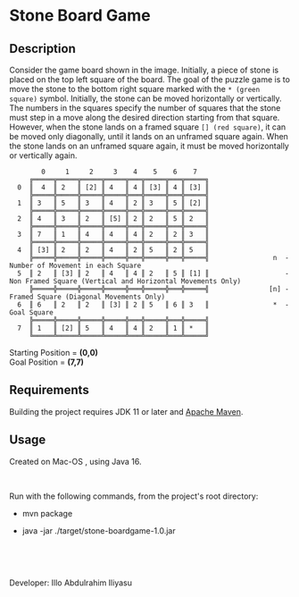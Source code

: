 # Stone Board Game

## Description
Consider the game board shown in the image. Initially, a piece of stone is placed on the top left square of the board. 
The goal of the puzzle game is to move the stone to the bottom right square marked with the `* (green square)` symbol. Initially,
the stone can be moved horizontally or vertically.
The numbers in the squares specify the number of squares that the stone must step in a move along the desired direction starting from that square.
However, when the stone lands on a framed square `[] (red square)`, it can be moved only diagonally, until it lands on an unframed square again. 
When the stone lands on an unframed square again, it must be moved horizontally or vertically again.

```text
        0     1     2     3    4    5    6    7
     ╔═════╦═════╦═════╦═════╦═══╦═════╦═══╦═════╗
  0  ║  4  ║ 2   ║ [2] ║ 4   ║ 4 ║ [3] ║ 4 ║ [3] ║
     ╠═════╬═════╬═════╬═════╬═══╬═════╬═══╬═════╣
  1  ║ 3   ║ 5   ║ 3   ║ 4   ║ 2 ║ 3   ║ 5 ║ [2] ║
     ╠═════╬═════╬═════╬═════╬═══╬═════╬═══╬═════╣
  2  ║ 4   ║ 3   ║ 2   ║ [5] ║ 2 ║ 2   ║ 5 ║ 2   ║
     ╠═════╬═════╬═════╬═════╬═══╬═════╬═══╬═════╣
  3  ║ 7   ║ 1   ║ 4   ║ 4   ║ 4 ║ 2   ║ 2 ║ 3   ║
     ╠═════╬═════╬═════╬═════╬═══╬═════╬═══╬═════╣
  4  ║ [3] ║ 2   ║ 2   ║ 4   ║ 2 ║ 5   ║ 2 ║ 5   ║
     ╠═════╬═════╬═════╬═════╬═══╬═════╬═══╬═════╣                n  - Number of Movement in each Square
  5  ║ 2   ║ [3] ║ 2   ║ 4   ║ 4 ║ 2   ║ 5 ║ [1] ║                   - Non Framed Square (Vertical and Horizontal Movements Only)     
     ╠═════╬═════╬═════╬═════╬═══╬═════╬═══╬═════╣               [n] - Framed Square (Diagonal Movements Only)
  6  ║ 6   ║ 2   ║ 2   ║ [3] ║ 2 ║ 5   ║ 6 ║ 3   ║                *  - Goal Square
     ╠═════╬═════╬═════╬═════╬═══╬═════╬═══╬═════╣
  7  ║ 1   ║ [2] ║ 5   ║ 4   ║ 4 ║ 2   ║ 1 ║ *   ║
     ╚═════╩═════╩═════╩═════╩═══╩═════╩═══╩═════╝
```

Starting Position = **(0,0)**\
Goal Position = **(7,7)**

## Requirements
Building the project requires JDK 11 or later and [Apache Maven](https://maven.apache.org/).
## Usage


Created on Mac-OS , using Java 16.

&nbsp;

Run with the following commands, from the project's root directory:

* mvn package

* java -jar ./target/stone-boardgame-1.0.jar

&nbsp;

&nbsp;

Developer:
Illo Abdulrahim Iliyasu